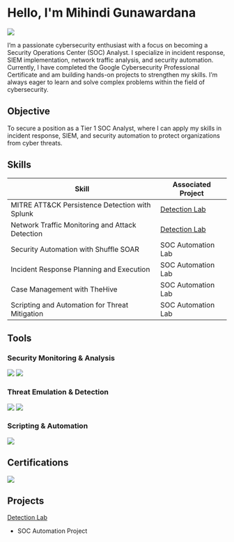 # Hello, I'm Mihindi Gunawardana
<a href="www.linkedin.com/in/mihindi-gunawardana-44a0a432b"><img src="https://img.shields.io/badge/-LinkedIn-0072b1?&style=for-the-badge&logo=linkedin&logoColor=white" /></a>

I’m a passionate cybersecurity enthusiast with a focus on becoming a Security Operations Center (SOC) Analyst. I specialize in incident response, SIEM implementation, network traffic analysis, and security automation. Currently, I have completed the Google Cybersecurity Professional Certificate and am building hands-on projects to strengthen my skills. I’m always eager to learn and solve complex problems within the field of cybersecurity.

## Objective
To secure a position as a Tier 1 SOC Analyst, where I can apply my skills in incident response, SIEM, and security automation to protect organizations from cyber threats.

## Skills

| Skill                                         | Associated Project         |
|-----------------------------------------------|----------------------------|
| MITRE ATT&CK Persistence Detection with Splunk          | <a href="https://github.com/Mihindig/MITRE-ATT-CK-Persistence-Detection-with-Splunk-/blob/main/README.md">Detection Lab</a>|
| Network Traffic Monitoring and Attack Detection | <a href="https://google.com">Detection Lab</a>|
| Security Automation with Shuffle SOAR         | SOC Automation Lab|
| Incident Response Planning and Execution      | SOC Automation Lab|
| Case Management with TheHive                  | SOC Automation Lab|
| Scripting and Automation for Threat Mitigation | SOC Automation Lab|

## Tools
### Security Monitoring & Analysis
<div> 
  <img src="https://img.shields.io/badge/-Splunk-000000?&style=for-the-badge&logo=Splunk&logoColor=white" /> 
    
  <img src="https://img.shields.io/badge/-Sysmon-0078D4?&style=for-the-badge&logo=Windows&logoColor=white" /> 
</div>

### Threat Emulation & Detection
<div> 
  <img src="https://img.shields.io/badge/-Atomic_Red_Team-F05A28?&style=for-the-badge&logo=Github&logoColor=white" /> 
  
  <img src="https://img.shields.io/badge/-MITRE_ATT&CK-005571?&style=for-the-badge&logo=MITRE&logoColor=white" /> 
</div>

### Scripting & Automation
<div> 
  <img src="https://img.shields.io/badge/-PowerShell-5391FE?&style=for-the-badge&logo=PowerShell&logoColor=white" /> 
</div>

## Certifications
<div> 
  <img src="https://img.shields.io/badge/-Google_Cybersecurity_Professional_Certificate-4285F4?&style=for-the-badge&logo=Google&logoColor=white" /> 
</div>

## Projects
<a href="https://github.com/Mihindig/MITRE-ATT-CK-Persistence-Detection-with-Splunk-/blob/main/README.md">Detection Lab</a>
- SOC Automation Project
